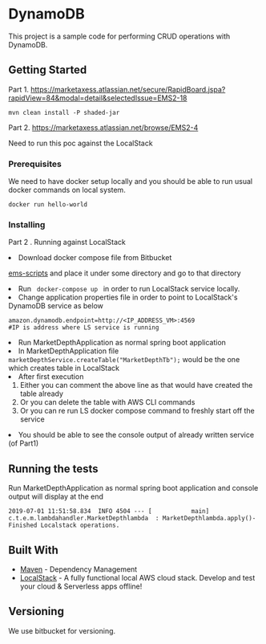 # DynamoDB

This project is a sample code for performing CRUD operations with DynamoDB.

## Getting Started

Part 1. https://marketaxess.atlassian.net/secure/RapidBoard.jspa?rapidView=84&modal=detail&selectedIssue=EMS2-18

```
mvn clean install -P shaded-jar
```

Part 2. https://marketaxess.atlassian.net/browse/EMS2-4 

Need to run this poc against the LocalStack 

### Prerequisites

We need to have docker setup locally and you should be able to run usual docker commands on local system.

```
docker run hello-world
```

### Installing

Part 2 . Running against LocalStack
<li> Download docker compose file from Bitbucket 

[ems-scripts](https://bitbucket.vip.marketaxess.com/projects/EMS/repos/ems-poc/browse/ems-scripts) and place it under some directory and go to that directory  
<li> Run <code> docker-compose up </code> in order to run LocalStack service locally.
<li> Change application properties file in order to point to LocalStack's DynamoDB service as below

```
amazon.dynamodb.endpoint=http://<IP_ADDRESS_VM>:4569
#IP is address where LS service is running
``` 
<li> Run MarketDepthApplication as normal spring boot application
<li> In MarketDepthApplication file <code>marketDepthService.createTable("MarketDepthTb");</code> would be the one which creates table in LocalStack
<li> After first execution 

1. Either you can comment the above line as that would have created the table already 
2. Or you can delete the table with AWS CLI commands
3. Or you can re run LS docker compose command to freshly start off the service 
<li> You should be able to see the console output of already written service (of Part1)

## Running the tests

Run MarketDepthApplication as normal spring boot application and console output will display at the end

```
2019-07-01 11:51:58.834  INFO 4504 --- [           main] c.t.e.m.lambdahandler.MarketDepthlambda  : MarketDepthlambda.apply()-
Finished Localstack operations.
```

## Built With

* [Maven](https://maven.apache.org/) - Dependency Management
* [LocalStack](https://github.com/localstack/localstack) - A fully functional local AWS cloud stack. Develop and test your cloud & Serverless apps offline!


## Versioning

We use bitbucket for versioning. 





 
